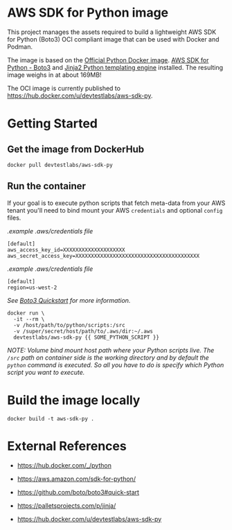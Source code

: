 # AWS SDK for Python image
This project manages the assets required to build a lightweight AWS SDK for Python (Boto3) OCI compliant image that can be used with Docker and Podman.

The image is based on the [Official Python Docker image](https://hub.docker.com/_/python). [AWS SDK for Python - Boto3](https://aws.amazon.com/sdk-for-python/) and [Jinja2 Python templating engine](https://palletsprojects.com/p/jinja/) installed. The resulting image weighs in at about 169MB!

The OCI image is currently published to https://hub.docker.com/u/devtestlabs/aws-sdk-py.

# Getting Started
## Get the image from DockerHub
```
docker pull devtestlabs/aws-sdk-py
```

## Run the container
If your goal is to execute python scripts that fetch meta-data from your AWS tenant you'll need to bind mount your AWS `credentials` and optional `config` files.

*.example .aws/credentials file*
```
[default]
aws_access_key_id=XXXXXXXXXXXXXXXXXXXX
aws_secret_access_key=XXXXXXXXXXXXXXXXXXXXXXXXXXXXXXXXXXXXXXXX

```

*.example .aws/credentials file*
```
[default]
region=us-west-2
```

*See [Boto3 Quickstart](https://github.com/boto/boto3#quick-start) for more information.*

```
docker run \
  -it --rm \
  -v /host/path/to/python/scripts:/src
  -v /super/secret/host/path/to/.aws/dir:~/.aws
  devtestlabs/aws-sdk-py {{ SOME_PYTHON_SCRIPT }}
```

*NOTE: Volume bind mount host path where your Python scripts live. The `/src` path on container side is the working directory and by default the `python` command is executed. So all you have to do is specify which Python script you want to execute.*

# Build the image locally
```
docker build -t aws-sdk-py .
```

# External References
* https://hub.docker.com/_/python

* https://aws.amazon.com/sdk-for-python/

* https://github.com/boto/boto3#quick-start

* https://palletsprojects.com/p/jinja/

* https://hub.docker.com/u/devtestlabs/aws-sdk-py